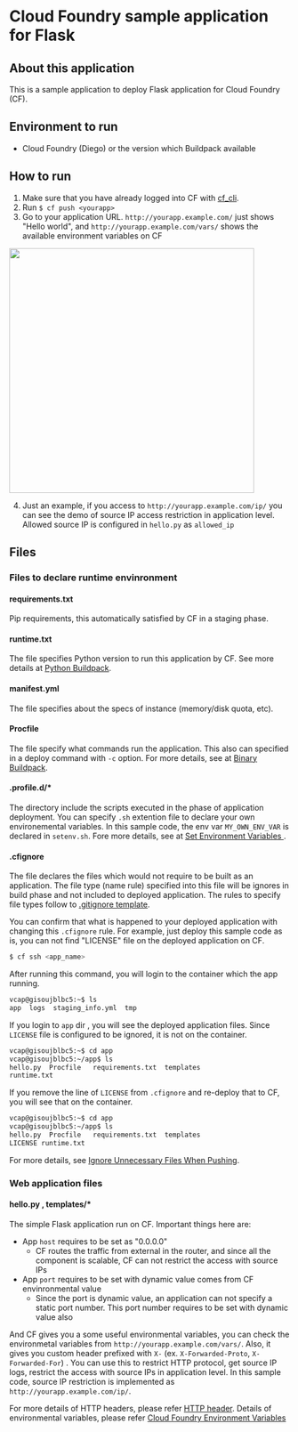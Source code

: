 # Cloud Foundry sample application for Flask
## About this application
This is a sample application to deploy Flask application for Cloud Foundry (CF).

## Environment to run
- Cloud Foundry (Diego) or the version which Buildpack available

## How to run

1. Make sure that you have already logged into CF with [cf_cli](http://docs.cloudfoundry.org/cf-cli/install-go-cli.html "Installing the cf Command Line Interface").
2. Run `$ cf push <yourapp>`
3. Go to your application URL. `http://yourapp.example.com/` just shows "Hello world", and `http://yourapp.example.com/vars/` shows the available environment variables on CF

<img src="https://raw.githubusercontent.com/yuta-hono/flask-cloudfoundry-sample/images/cf_vars.png" width="440 px">

4. Just an example, if you access to `http://yourapp.example.com/ip/` you can see the demo of source IP access restriction in application level. Allowed source IP is configured in `hello.py` as `allowed_ip`

## Files

### Files to declare runtime envinronment

#### requirements.txt
Pip requirements, this automatically satisfied by CF in a staging phase.

#### runtime.txt
The file specifies Python version to run this application by CF.
See more details at [Python Buildpack](https://docs.cloudfoundry.org/buildpacks/python/index.html "Python Buildpack").

#### manifest.yml
The file specifies about the specs of instance (memory/disk quota, etc).

#### Procfile
The file specify what commands run the application.
This also can specified in a deploy command with `-c` option.
For more details, see at [Binary Buildpack](http://docs.cloudfoundry.org/buildpacks/binary/index.html "Binary Buildpack").

#### .profile.d/*
The directory include the scripts executed in the phase of application deployment.
You can specify `.sh` extention file to declare your own environemental variables. In this sample code, the env var `MY_OWN_ENV_VAR` is declared in `setenv.sh`.
Fore more details, see at [Set Environment Variables
](https://docs.cloudfoundry.org/devguide/deploy-apps/deploy-app.html#profiled "Set Environment Variables").

#### .cfignore
The file declares the files which would not require to be built as an application. The file type (name rule) specified into this file will be ignores in build phase and not included to deployed application. The rules to specify file types follow to [.gitignore template](https://github.com/github/gitignore).

You can confirm that what is happened to your deployed application with changing this `.cfignore` rule. For example, just deploy this sample code as is, you can not find "LICENSE" file on the deployed application on CF.

```bash
$ cf ssh <app_name>
```

After running this command, you will login to the container which the app running.

```bash
vcap@gisoujblbc5:~$ ls
app  logs  staging_info.yml  tmp
```

If you login to `app` dir , you will see the deployed application files. Since `LICENSE` file is configured to be ignored, it is not on the container.

```bash
vcap@gisoujblbc5:~$ cd app
vcap@gisoujblbc5:~/app$ ls
hello.py  Procfile   requirements.txt  templates
runtime.txt
```

If you remove the line of `LICENSE` from `.cfignore` and re-deploy that to CF, you will see that on the container.

```bash
vcap@gisoujblbc5:~$ cd app
vcap@gisoujblbc5:~/app$ ls
hello.py  Procfile   requirements.txt  templates
LICENSE runtime.txt
```

For more details, see [Ignore Unnecessary Files When Pushing](https://docs.cloudfoundry.org/devguide/deploy-apps/prepare-to-deploy.html#exclude "Ignore Unnecessary Files When Pushing").

### Web application files

#### hello.py , templates/*
The simple Flask application run on CF.
Important things here are:

- App `host` requires to be set as "0.0.0.0"
  - CF routes the traffic from external in the router, and since all the component is scalable, CF can not restrict the access with source IPs 
- App `port` requires to be set with dynamic value comes from CF envinronmental value
  - Since the port is dynamic value, an application can not specify a static port number. This port number requires to be set with dynamic value also

And CF gives you a some useful environmental variables, you can check the environmetal variables from `http://yourapp.example.com/vars/`. Also, it gives you custom header prefixed with `X-` (ex. `X-Forwarded-Proto`, `X-Forwarded-For`) . You can use this to restrict HTTP protocol, get source IP logs, restrict the access with source IPs in application level. In this sample code, source IP restriction is implemented as `http://yourapp.example.com/ip/`.

For more details of HTTP headers, please refer [HTTP header](https://docs.cloudfoundry.org/devguide/deploy-apps/prepare-to-deploy.html#http-headers).
Details of environmental variables, please refer [Cloud Foundry Environment Variables](http://docs.cloudfoundry.org/devguide/deploy-apps/environment-variable.html "Cloud Foundry Environment Variables")